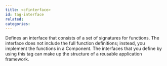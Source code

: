 ```yaml
---
title: <cfinterface>
id: tag-interface
related:
categories:
---
```


Defines an interface that consists of a set of signatures for functions.
		The interface does not include the full function definitions; instead, you implement the functions in a Component. The interfaces that you define by using this tag can make up the structure of a reusable application framework.